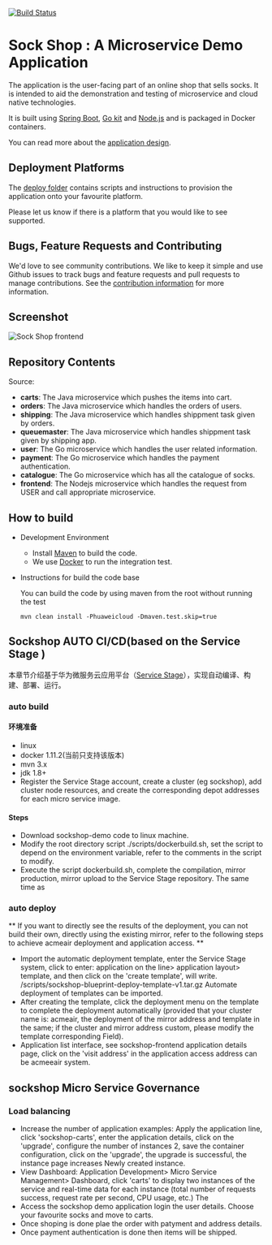 [![Build Status](https://travis-ci.org/microservices-demo/microservices-demo.svg?branch=master)](https://travis-ci.org/microservices-demo/microservices-demo)

# Sock Shop : A Microservice Demo Application

The application is the user-facing part of an online shop that sells socks. It is intended to aid the demonstration and testing of microservice and cloud native technologies.

It is built using [Spring Boot](http://projects.spring.io/spring-boot/), [Go kit](http://gokit.io) and [Node.js](https://nodejs.org/) and is packaged in Docker containers.

You can read more about the [application design](./internal-docs/design.md).

## Deployment Platforms

The [deploy folder](./deploy/) contains scripts and instructions to provision the application onto your favourite platform. 

Please let us know if there is a platform that you would like to see supported.

## Bugs, Feature Requests and Contributing

We'd love to see community contributions. We like to keep it simple and use Github issues to track bugs and feature requests and pull requests to manage contributions. See the [contribution information](.github/CONTRIBUTING.md) for more information.

## Screenshot

![Sock Shop frontend](https://github.com/microservices-demo/microservices-demo.github.io/raw/master/assets/sockshop-frontend.png)
## Repository Contents

Source:

- **carts**: The Java microservice which pushes the items into cart.
- **orders**: The Java microservice which handles the orders of users.
- **shipping**: The Java microservice which handles shippment task given by orders.
- **queuemaster**: The Java microservice which handles shippment task given by shipping app.
- **user**: The Go microservice which handles the user related information.
- **payment**: The Go microservice which handles the payment authentication.
- **catalogue**: The Go microservice which has all the catalogue of socks.
- **frontend**: The Nodejs microservice which handles the request from USER and call appropriate microservice.

## How to build

* Development Environment
  
  * Install [Maven](https://maven.apache.org/) to build the code.
  * We use [Docker](https://www.docker.com/) to run the integration test.
   
* Instructions for build the code base

  You can build the code by using maven from the root without running the test
        
      mvn clean install -Phuaweicloud -Dmaven.test.skip=true
      
      
## Sockshop AUTO CI/CD(based on the Service Stage )
本章节介绍基于华为微服务云应用平台（[Service Stage](https://servicestage.hwclouds.com)），实现自动编译、构建、部署、运行。

### auto build
####  环境准备 
* linux  
* docker 1.11.2(当前只支持该版本)   
* mvn 3.x  
* jdk 1.8+  
* Register the Service Stage account, create a cluster (eg sockshop), add cluster node resources, and create the corresponding depot addresses for each micro service image.
#### Steps
* Download sockshop-demo code to linux machine.
* Modify the root directory script ./scripts/dockerbuild.sh, set the script to depend on the environment variable, refer to the comments in the script to modify.
* Execute the script dockerbuild.sh, complete the compilation, mirror production, mirror upload to the Service Stage repository. The same time as

### auto deploy
** If you want to directly see the results of the deployment, you can not build their own, directly using the existing mirror, refer to the following steps to achieve acmeair deployment and application access. **

* Import the automatic deployment template, enter the Service Stage system, click to enter: application on the line> application layout> template, and then click on the 'create template', will write. /scripts/sockshop-blueprint-deploy-template-v1.tar.gz Automate deployment of templates can be imported.
* After creating the template, click the deployment menu on the template to complete the deployment automatically (provided that your cluster name is: acmeair, the deployment of the mirror address and template in the same; if the cluster and mirror address custom, please modify the template corresponding Field).
* Application list interface, see sockshop-frontend application details page, click on the 'visit address' in the application access address can be acmeeair system.

## sockshop Micro Service Governance
### Load balancing
* Increase the number of application examples: Apply the application line, click 'sockshop-carts', enter the application details, click on the 'upgrade', configure the number of instances 2, save the container configuration, click on the 'upgrade', the upgrade is successful, the instance page increases Newly created instance.
* View Dashboard: Application Development> Micro Service Management> Dashboard, click 'carts' to display two instances of the service and real-time data for each instance (total number of requests success, request rate per second, CPU usage, etc.) The
* Access the sockshop demo application login the user details. Choose your favourite socks and move to carts.
* Once shoping is done plae the order with patyment and address details.
* Once payment authentication is done then items will be shipped.

    
      
